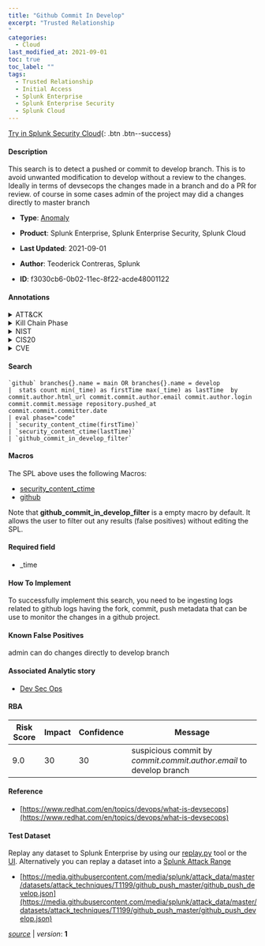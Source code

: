 ```yaml
---
title: "Github Commit In Develop"
excerpt: "Trusted Relationship
"
categories:
  - Cloud
last_modified_at: 2021-09-01
toc: true
toc_label: ""
tags:
  - Trusted Relationship
  - Initial Access
  - Splunk Enterprise
  - Splunk Enterprise Security
  - Splunk Cloud
---
```




[Try in Splunk Security Cloud](https://www.splunk.com/en_splunk_app_enrichmentus/cyber-security.html){: .btn .btn--success}

#### Description

This search is to detect a pushed or commit to develop branch. This is to avoid unwanted modification to develop without a review to the changes. Ideally in terms of devsecops the changes made in a branch and do a PR for review. of course in some cases admin of the project may did a changes directly to master branch

- **Type**: [Anomaly](https://github.com/splunk/security_content/wiki/Detection-Analytic-Types)
- **Product**: Splunk Enterprise, Splunk Enterprise Security, Splunk Cloud

- **Last Updated**: 2021-09-01
- **Author**: Teoderick Contreras, Splunk
- **ID**: f3030cb6-0b02-11ec-8f22-acde48001122


#### Annotations

<details>
  <summary>ATT&CK</summary>

<div markdown="1">


| ID             | Technique        |  Tactic             |
| -------------- | ---------------- |-------------------- |
| [T1199](https://attack.mitre.org/techniques/T1199/) | Trusted Relationship | Initial Access |

</div>
</details>


<details>
  <summary>Kill Chain Phase</summary>

<div markdown="1">

* Exploitation


</div>
</details>


<details>
  <summary>NIST</summary>

<div markdown="1">



</div>
</details>

<details>
  <summary>CIS20</summary>

<div markdown="1">



</div>
</details>

<details>
  <summary>CVE</summary>

<div markdown="1">


</div>
</details>

#### Search

```
`github` branches{}.name = main OR branches{}.name = develop 
|  stats count min(_time) as firstTime max(_time) as lastTime  by commit.author.html_url commit.commit.author.email commit.author.login commit.commit.message repository.pushed_at commit.commit.committer.date 
| eval phase="code" 
| `security_content_ctime(firstTime)` 
| `security_content_ctime(lastTime)` 
| `github_commit_in_develop_filter`
```

#### Macros
The SPL above uses the following Macros:
* [security_content_ctime](https://github.com/splunk/security_content/blob/develop/macros/security_content_ctime.yml)
* [github](https://github.com/splunk/security_content/blob/develop/macros/github.yml)

Note that **github_commit_in_develop_filter** is a empty macro by default. It allows the user to filter out any results (false positives) without editing the SPL.

#### Required field
* _time


#### How To Implement
To successfully implement this search, you need to be ingesting logs related to github logs having the fork, commit, push metadata that can be use to monitor the changes in a github project.

#### Known False Positives
admin can do changes directly to develop branch

#### Associated Analytic story
* [Dev Sec Ops](/stories/dev_sec_ops)




#### RBA

| Risk Score  | Impact      | Confidence   | Message      |
| ----------- | ----------- |--------------|--------------|
| 9.0 | 30 | 30 | suspicious commit by $commit.commit.author.email$ to develop branch |


#### Reference

* [https://www.redhat.com/en/topics/devops/what-is-devsecops](https://www.redhat.com/en/topics/devops/what-is-devsecops)



#### Test Dataset
Replay any dataset to Splunk Enterprise by using our [replay.py](https://github.com/splunk/attack_data#using-replaypy) tool or the [UI](https://github.com/splunk/attack_data#using-ui).
Alternatively you can replay a dataset into a [Splunk Attack Range](https://github.com/splunk/attack_range#replay-dumps-into-attack-range-splunk-server)


* [https://media.githubusercontent.com/media/splunk/attack_data/master/datasets/attack_techniques/T1199/github_push_master/github_push_develop.json](https://media.githubusercontent.com/media/splunk/attack_data/master/datasets/attack_techniques/T1199/github_push_master/github_push_develop.json)



[*source*](https://github.com/splunk/security_content/tree/develop/detections/cloud/github_commit_in_develop.yml) \| *version*: **1**